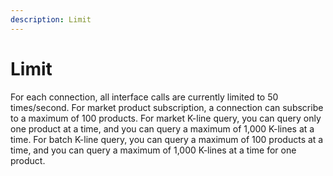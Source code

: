 ```yaml
---
description: Limit
---
```


# Limit

For each connection, all interface calls are currently limited to 50 times/second. For market product subscription, a connection can subscribe to a maximum of 100 products. For market K-line query, you can query only one product at a time, and you can query a maximum of 1,000 K-lines at a time. For batch K-line query, you can query a maximum of 100 products at a time, and you can query a maximum of 1,000 K-lines at a time for one product.
